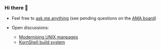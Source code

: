 ### Hi there 👋

<!--
**marcastel/marcastel** is a ✨ _special_ ✨ repository because its `README.md` (this file) appears on your GitHub profile.

Here are some ideas to get you started:

- 🔭 I’m currently working on ...
- 🌱 I’m currently learning ...
- 👯 I’m looking to collaborate on ...
- 🤔 I’m looking for help with ...
- 💬 Ask me about ...
- 📫 How to reach me: ...
- 😄 Pronouns: ...
- ⚡ Fun fact: ...
-->


- Feel free to [ask me anything](../../discussions/new?category=ama) (see pending questions on the [AMA board](../../discussions/categories/ama))

- Open discussions:
  - [Modernising UNIX manpages](https://github.com/marcastel/marcastel/discussions/7)
  - [KornShell build system](https://github.com/marcastel/marcastel/discussions/6)
